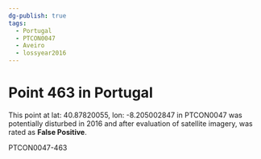 ```yaml
---
dg-publish: true
tags:
  - Portugal
  - PTCON0047
  - Aveiro
  - lossyear2016
---
```


# Point 463 in Portugal

This point at lat: 40.87820055, lon: -8.205002847 in PTCON0047 was potentially disturbed in 2016 and after evaluation of satellite imagery, was rated as **False Positive**.



PTCON0047-463